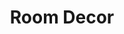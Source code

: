 ---
title: "Room Decor"
url: /karinkallathani/room-decor-calicut-malappuram-palakkad-road/
shop: Möbel
---
